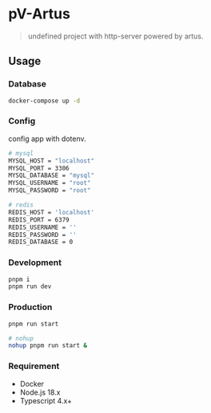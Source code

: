 # pV-Artus

> undefined project with http-server powered by artus.

## Usage

### Database

```bash
docker-compose up -d
```

### Config

config app with dotenv.

```bash
# mysql
MYSQL_HOST = "localhost"
MYSQL_PORT = 3306
MYSQL_DATABASE = "mysql"
MYSQL_USERNAME = "root"
MYSQL_PASSWORD = "root"

# redis
REDIS_HOST = 'localhost'
REDIS_PORT = 6379
REDIS_USERNAME = ''
REDIS_PASSWORD = ''
REDIS_DATABASE = 0
```

### Development

```bash
pnpm i
pnpm run dev
```

### Production

```bash
pnpm run start

# nohup
nohup pnpm run start &
```

### Requirement

- Docker
- Node.js 18.x
- Typescript 4.x+
